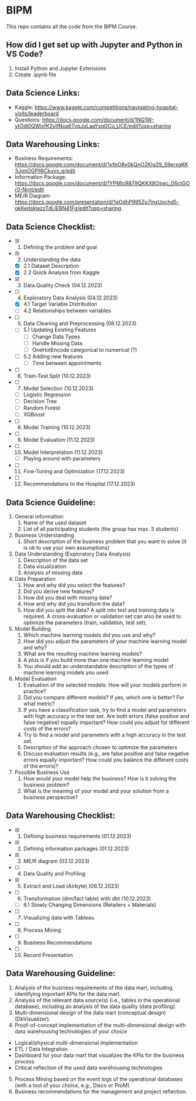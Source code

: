 # BIPM

This repo contains all the code from the BIPM Course.

## How did I get set up with Jupyter and Python in VS Code?

1. Install Python and Jupyter Extensions
2. Create .ipynb file

## Data Science Links:
- Kaggle: https://www.kaggle.com/competitions/navigating-hospital-visits/leaderboard
- Questions: https://docs.google.com/document/d/1NQ1W-ytOdl0QWisfK2ylfNxa6TvpJuLaaYxgGCu_UCE/edit?usp=sharing

## Data Warehousing Links: 
- Business Requirements: https://docs.google.com/document/d/1xfpO8y0kQnO2KIg29_S9erxgKK3JonOGPll6Ckuvv_g/edit
- Information Package: https://docs.google.com/document/d/1YPMIcR879QKKX8Oswc_06ctGOr0-Nrnt/edit
- ME/R Diagram: https://docs.google.com/presentation/d/1qOdhP995Zp7jnxUochd5-qkKedskjazzTdLIEBN41Fg/edit?usp=sharing

## Data Science Checklist:

- [x] 1. Defining the problem and goal
- [x] 2. Understanding the data
  - [x] 2.1 Dataset Description
  - [x] 2.2 Quick Analysis from Kaggle
- [x] 3. Data Quality Check (04.12.2023)
- [ ] 4. Exploratory Data Analysis (04.12.2023)
  - [x] 4.1 Target Variable Distribution 
  - [ ] 4.2 Relationships between variables
- [ ] 5. Data Cleaning and Preprocessing (08.12.2023)
  - [ ] 5.1 Updating Existing Features
    - [ ] Change Data Types
    - [ ] Handle Missing Data
    - [ ] OneHotEncode categorical to numerical (?)
  - [ ] 5.2 Adding new features
    - [ ] Time between appointments
- [ ] 6. Train-Test Split (10.12.2023)
- [ ] 7. Model Selection (10.12.2023)
  - [ ] Logistic Regression
  - [ ] Decision Tree
  - [ ] Random Forest
  - [ ] XGBoost
- [ ] 8. Model Training (10.12.2023)
- [ ] 9. Model Evaluation (11.12.2023)
- [ ] 10. Model Interpretation (11.12.2023)
    - [ ] Playing around with parameters 
- [ ] 11. Fine-Tuning and Optimization (17.12.2023)
- [ ] 12. Recommendations to the Hospital (17.12.2023)

## Data Science Guideline:

1. General information:
   1. Name of the used dataset
   2. List of all participating students (the group has max. 3 students)
2. Business Understanding
   1. Short description of the business problem that you want to solve (it is ok to use your own assumptions)
3. Data Understanding (Exploratory Data Analysis)
   1. Description of the data set
   2. Data visualization
   3. Analysis of missing data
4. Data Preparation
   1. How and why did you select the features?
   2. Did you derive new features?
   3. How did you deal with missing data?
   4. How and why did you transform the data?
   5. How did you split the data?
     A split into test and training data is required.
     A cross-evaluation or validation set can also be used to optimize the parameters (train, validation, test set).
5. Model Building
   1. Which machine learning models did you use and why?
   2. How did you adjust the parameters of your machine learning model and why?
   3. What are the resulting machine learning models?
   4. A plus is if you build more than one machine learning model
   5. You should add an understandable description of the types of machine learning models you used
6. Model Evaluation
   1. Evaluation of the selected models: How will your models perform in practice?
   2. Did you compare different models? If yes, which one is better? For what metric?
   3. If you have a classification task, try to find a model and parameters with high accuracy in the test set. Are both errors (false positive and false negative) equally important? How could you adjust for different costs of the errors?
   4. Try to find a model and parameters with a high accuracy in the test set.
   5. Description of the approach chosen to optimize the parameters
   6. Discuss evaluation results (e.g., are false positive and false negative errors equally important? How could you balance the different costs of the errors)?
7. Possible Business Use
   1. How would your model help the business? How is it solving the business problem?
   2. What is the meaning of your model and your solution from a business perspective?

## Data Warehousing Checklist:

- [x] 1. Defining business requirements  (01.12.2023)
- [x] 2. Defining information packages (01.12.2023)
- [x] 3. ME/R diagram (03.12.2023)
- [ ] 4. Data Quality and Profiling
- [x] 5. Extract and Load (Airbyte) (06.12.2023)
- [ ] 6. Transformation (dim/fact table) with dbt (10.12.2023)
  - [ ] 6.1 Slowly Changing Dimensions (Retailers + Materials)
- [ ] 7. Visualizing data with Tableau
- [ ] 8. Process Mining
- [ ] 9. Business Recommendations
- [ ] 10. Record Presentation

## Data Warehousing Guideline:

1. Analysis of the business requirements of the data mart, including identifying important KPIs
for the data mart.
2. Analysis of the relevant data source(s) (i.e., tables in the operational database), including an
analysis of the data quality (data profiling).
3. Multi-dimensional design of the data mart (conceptual design) (DbVisualizer).
4. Proof-of-concept implementation of the multi-dimensional design with data warehousing technologies of your choice
- Logical/physical multi-dimensional implementation
- ETL / Data Integration
- Dashboard for your data mart that visualizes the KPIs for the business process
- Critical reflection of the used data warehousing technologies
5. Process Mining based on the event logs of the operational databases (with a tool of your choice, e.g., Disco or ProM).
6. Business recommendations for the management and project reflection.
